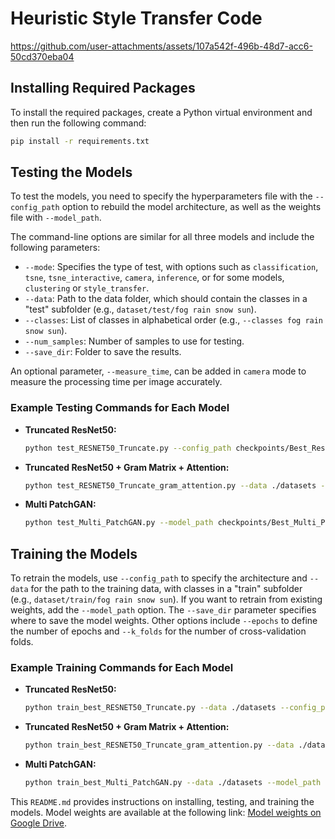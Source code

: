 
# Heuristic Style Transfer Code







https://github.com/user-attachments/assets/107a542f-496b-48d7-acc6-50cd370eba04








## Installing Required Packages

To install the required packages, create a Python virtual environment and then run the following command:

```bash
pip install -r requirements.txt
```

## Testing the Models

To test the models, you need to specify the hyperparameters file with the `--config_path` option to rebuild the model architecture, as well as the weights file with `--model_path`.

The command-line options are similar for all three models and include the following parameters:

- `--mode`: Specifies the type of test, with options such as `classification`, `tsne`, `tsne_interactive`, `camera`, `inference`, or for some models, `clustering` or `style_transfer`.
- `--data`: Path to the data folder, which should contain the classes in a "test" subfolder (e.g., `dataset/test/fog rain snow sun`).
- `--classes`: List of classes in alphabetical order (e.g., `--classes fog rain snow sun`).
- `--num_samples`: Number of samples to use for testing.
- `--save_dir`: Folder to save the results.

An optional parameter, `--measure_time`, can be added in `camera` mode to measure the processing time per image accurately.

### Example Testing Commands for Each Model

- **Truncated ResNet50:**
  ```bash
  python test_RESNET50_Truncate.py --config_path checkpoints/Best_ResNet50_Truncated/best_model_fold_hyperparameters_all.json --model_path checkpoints/Best_ResNet50_Truncated/best_model_fold_all.pth --num_samples 12000 --mode camera --classes fog rain snow sun
  ```

- **Truncated ResNet50 + Gram Matrix + Attention:**
  ```bash
  python test_RESNET50_Truncate_gram_attention.py --data ./datasets --model_path checkpoints/Best_Resner50_Truncated_with_Attention/best_model_all.pth --config_path checkpoints/Best_Resner50_Truncated_with_Attention/best_performance_all.json --mode classification --num_samples 12000 --save_dir results/test_results_gram_attention_resnet50_convolution
  ```

- **Multi PatchGAN:**
  ```bash
  python test_Multi_PatchGAN.py --model_path checkpoints/Best_Multi_PatchGAN/best_model_all.pth --config_path checkpoints/Best_Multi_PatchGAN/best_hyperparameters_all.json --data ./datasets --num_samples 12000 --mode tsne_interactive
  ```

## Training the Models

To retrain the models, use `--config_path` to specify the architecture and `--data` for the path to the training data, with classes in a "train" subfolder (e.g., `dataset/train/fog rain snow sun`). If you want to retrain from existing weights, add the `--model_path` option. The `--save_dir` parameter specifies where to save the model weights. Other options include `--epochs` to define the number of epochs and `--k_folds` for the number of cross-validation folds.

### Example Training Commands for Each Model

- **Truncated ResNet50:**
  ```bash
  python train_best_RESNET50_Truncate.py --data ./datasets --config_path checkpoints/Best_ResNet50_Truncated/best_model_fold_hyperparameters_all.json --model_path checkpoints/Best_ResNet50_Truncated/best_model_fold_all.pth --save_dir results/test_cancer_best --epochs 10 --k_folds 2
  ```

- **Truncated ResNet50 + Gram Matrix + Attention:**
  ```bash
  python train_best_RESNET50_Truncate_gram_attention.py --data ./datasets --model_path checkpoints/Best_Resner50_Truncated_with_Attention/best_model_all.pth --config_path checkpoints/Best_Resner50_Truncated_with_Attention/best_performance_all.json --epochs 10 --save_dir results/Models_resnet50_attention
  ```

- **Multi PatchGAN:**
  ```bash
  python train_best_Multi_PatchGAN.py --data ./datasets --model_path checkpoints/Best_Multi_PatchGAN/best_model_all.pth --config_path checkpoints/Best_Multi_PatchGAN/best_hyperparameters_all.json --save_dir results/Models_Multi_patchGAN --epochs 200 --k_folds 2
  ```

This `README.md` provides instructions on installing, testing, and training the models. Model weights are available at the following link: [Model weights on Google Drive](https://drive.google.com/drive/folders/11Pllunglo-_XcZSI80WheTKOeqceW9II?usp=sharing).
```
